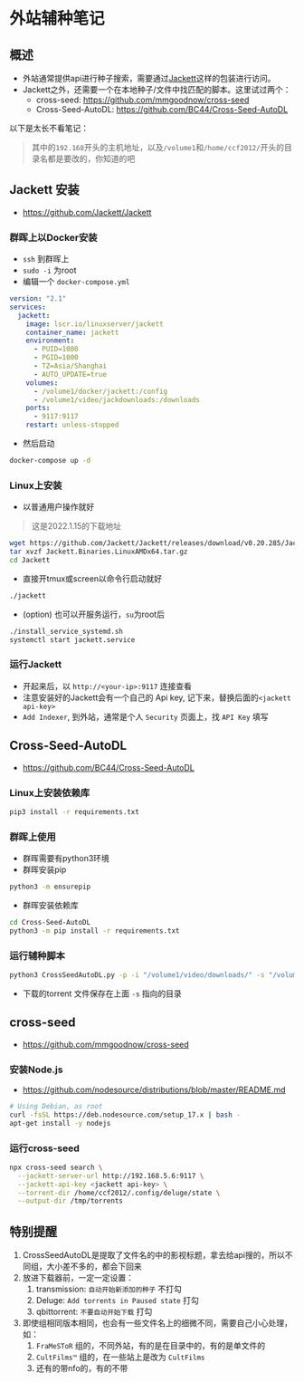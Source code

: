 # 外站辅种笔记

## 概述
* 外站通常提供api进行种子搜索，需要通过[Jackett](https://github.com/Jackett/Jackett)这样的包装进行访问。
* Jackett之外，还需要一个在本地种子/文件中找匹配的脚本。这里试过两个：
  * cross-seed: https://github.com/mmgoodnow/cross-seed
  * Cross-Seed-AutoDL: https://github.com/BC44/Cross-Seed-AutoDL

以下是太长不看笔记：
> 其中的`192.168`开头的主机地址，以及`/volume1`和`/home/ccf2012/`开头的目录名都是要改的，你知道的吧

## Jackett 安装
* https://github.com/Jackett/Jackett

### 群晖上以Docker安装
* `ssh` 到群晖上
* `sudo -i` 为root
* 编辑一个 `docker-compose.yml`
```yml
version: "2.1"
services:
  jackett:
    image: lscr.io/linuxserver/jackett
    container_name: jackett
    environment:
      - PUID=1000
      - PGID=1000
      - TZ=Asia/Shanghai
      - AUTO_UPDATE=true
    volumes:
      - /volume1/docker/jackett:/config
      - /volume1/video/jackdownloads:/downloads
    ports:
      - 9117:9117
    restart: unless-stopped
```
* 然后启动
```sh 
docker-compose up -d
```

### Linux上安装
* 以普通用户操作就好
> 这是2022.1.15的下载地址
```sh
wget https://github.com/Jackett/Jackett/releases/download/v0.20.285/Jackett.Binaries.LinuxAMDx64.tar.gz
tar xvzf Jackett.Binaries.LinuxAMDx64.tar.gz
cd Jackett
```
* 直接开tmux或screen以命令行启动就好
```sh
./jackett
```

* (option) 也可以开服务运行，`su`为root后
```sh 
./install_service_systemd.sh
systemctl start jackett.service
```

### 运行Jackett
* 开起来后，以 `http://<your-ip>:9117` 连接查看
* 注意安装好的Jackett会有一个自己的 Api key, 记下来，替换后面的`<jackett api-key>`
* `Add Indexer`, 到外站，通常是个人 `Security` 页面上，找 `API Key` 填写


## Cross-Seed-AutoDL
* https://github.com/BC44/Cross-Seed-AutoDL

### Linux上安装依赖库
```sh
pip3 install -r requirements.txt
```

### 群晖上使用
* 群晖需要有python3环境
* 群晖安装pip
```sh
python3 -m ensurepip
```
* 群晖安装依赖库
```sh
cd Cross-Seed-AutoDL
python3 -m pip install -r requirements.txt
```

### 运行辅种脚本
```sh
python3 CrossSeedAutoDL.py -p -i "/volume1/video/downloads/" -s "/volume1/video/tors" -u "http://192.168.5.6:9117" -k "<jackett api-key>" 
```
* 下载的torrent 文件保存在上面 `-s` 指向的目录
  

## cross-seed
* https://github.com/mmgoodnow/cross-seed

### 安装Node.js
* https://github.com/nodesource/distributions/blob/master/README.md
```sh
# Using Debian, as root
curl -fsSL https://deb.nodesource.com/setup_17.x | bash -
apt-get install -y nodejs
```

### 运行cross-seed

```sh
npx cross-seed search \
  --jackett-server-url http://192.168.5.6:9117 \
  --jackett-api-key <jackett api-key> \
  --torrent-dir /home/ccf2012/.config/deluge/state \
  --output-dir /tmp/torrents
```

## 特别提醒
1. CrossSeedAutoDL是提取了文件名的中的影视标题，拿去给api搜的，所以不同组，大小差不多的，都会下回来
2. 放进下载器前，一定一定设置：
   1. transmission: `自动开始新添加的种子` 不打勾 
   2. Deluge: `Add torrents in Paused state` 打勾
   3. qbittorrent: `不要自动开始下载` 打勾
3. 即使组相同版本相同，也会有一些文件名上的细微不同，需要自己小心处理，如：
   1. `FraMeSToR` 组的，不同外站，有的是在目录中的，有的是单文件的
   2. `CultFilms™` 组的，在一些站上是改为 `CultFilms` 
   3. 还有的带nfo的，有的不带
